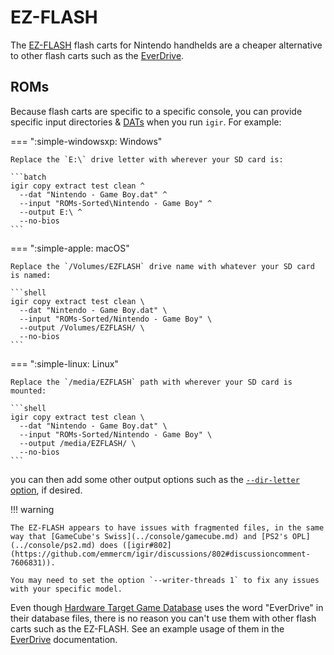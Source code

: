 # EZ-FLASH

The [EZ-FLASH](https://www.ezflash.cn/) flash carts for Nintendo handhelds are a cheaper alternative to other flash carts such as the [EverDrive](everdrive.md).

## ROMs

Because flash carts are specific to a specific console, you can provide specific input directories & [DATs](../../dats/introduction.md) when you run `igir`. For example:

=== ":simple-windowsxp: Windows"

    Replace the `E:\` drive letter with wherever your SD card is:

    ```batch
    igir copy extract test clean ^
      --dat "Nintendo - Game Boy.dat" ^
      --input "ROMs-Sorted\Nintendo - Game Boy" ^
      --output E:\ ^
      --no-bios
    ```

=== ":simple-apple: macOS"

    Replace the `/Volumes/EZFLASH` drive name with whatever your SD card is named:

    ```shell
    igir copy extract test clean \
      --dat "Nintendo - Game Boy.dat" \
      --input "ROMs-Sorted/Nintendo - Game Boy" \
      --output /Volumes/EZFLASH/ \
      --no-bios
    ```

=== ":simple-linux: Linux"

    Replace the `/media/EZFLASH` path with wherever your SD card is mounted:

    ```shell
    igir copy extract test clean \
      --dat "Nintendo - Game Boy.dat" \
      --input "ROMs-Sorted/Nintendo - Game Boy" \
      --output /media/EZFLASH/ \
      --no-bios
    ```

you can then add some other output options such as the [`--dir-letter` option](../../output/path-options.md), if desired.

!!! warning

    The EZ-FLASH appears to have issues with fragmented files, in the same way that [GameCube's Swiss](../console/gamecube.md) and [PS2's OPL](../console/ps2.md) does ([igir#802](https://github.com/emmercm/igir/discussions/802#discussioncomment-7606831)).

    You may need to set the option `--writer-threads 1` to fix any issues with your specific model.

Even though [Hardware Target Game Database](https://github.com/frederic-mahe/Hardware-Target-Game-Database) uses the word "EverDrive" in their database files, there is no reason you can't use them with other flash carts such as the EZ-FLASH. See an example usage of them in the [EverDrive](everdrive.md) documentation.
